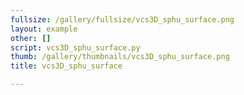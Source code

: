 ```yaml
---
fullsize: /gallery/fullsize/vcs3D_sphu_surface.png
layout: example
other: []
script: vcs3D_sphu_surface.py
thumb: /gallery/thumbnails/vcs3D_sphu_surface.png
title: vcs3D_sphu_surface

---
```

